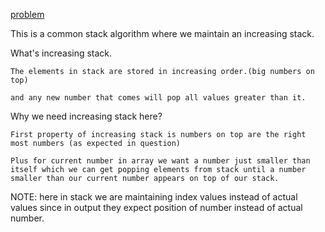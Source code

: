 [problem](https://cses.fi/problemset/task/1620)

This is a common stack algorithm where we maintain an increasing stack.

What's increasing stack.

    The elements in stack are stored in increasing order.(big numbers on top)

    and any new number that comes will pop all values greater than it.

Why we need increasing stack here?
    
    First property of increasing stack is numbers on top are the right most numbers (as expected in question)

    Plus for current number in array we want a number just smaller than itself which we can get popping elements from stack until a number smaller than our current number appears on top of our stack.

NOTE: here in stack we are maintaining index values instead of actual values since in output they expect position of number instead of actual number.